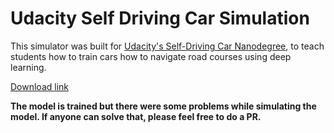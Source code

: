 # Udacity Self Driving Car Simulation

This simulator was built for [Udacity's Self-Driving Car Nanodegree](https://www.udacity.com/course/self-driving-car-engineer-nanodegree--nd013), 
to teach students how to train cars how to navigate road courses using deep learning. 

[Download link](https://github.com/udacity/self-driving-car-sim)

**The model is trained but there were some problems while simulating the model. If anyone can solve that, please feel free to do a PR.**
